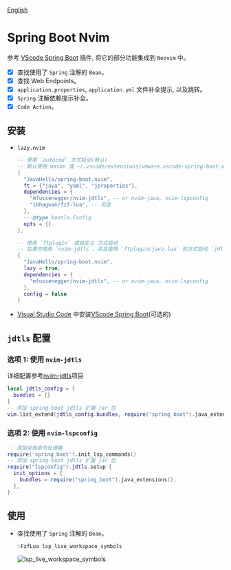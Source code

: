 [English](./README_en.md)

# Spring Boot Nvim

参考 [VScode Spring Boot](https://marketplace.visualstudio.com/items?itemName=vmware.vscode-spring-boot) 插件, 将它的部分功能集成到 `Neovim` 中。

- [x] 查找使用了 `Spring` 注解的 `Bean`。
- [x] 查找 Web Endpoints。
- [x] `application.properties`, `application.yml` 文件补全提示, 以及跳转。
- [x] `Spring` 注解依赖提示补全。
- [x] `Code Action`。

## 安装

- `lazy.nvim`
  ```lua
  -- 使用 `autocmd` 方式启动(默认)
  -- 默认使用 mason 或 ~/.vscode/extensions/vmware.vscode-spring-boot-x.xx.x 中的 jar
  {
    "JavaHello/spring-boot.nvim",
    ft = {"java", "yaml", "jproperties"},
    dependencies = {
      "mfussenegger/nvim-jdtls", -- or nvim-java, nvim-lspconfig
      "ibhagwan/fzf-lua", -- 可选
    },
    ---@type bootls.Config
    opts = {}
  },

  -- 使用 `ftplugin` 或自定义 方式启动
  -- 如果你使用 `nvim-jdtls`，并且使用 `ftplugin/java.lua` 的方式启动 `jdtls` 这种方式是推荐的
  {
    "JavaHello/spring-boot.nvim",
    lazy = true,
    dependencies = {
      "mfussenegger/nvim-jdtls", -- or nvim-java, nvim-lspconfig
    },
    config = false
  }
  ```
- [Visual Studio Code](https://code.visualstudio.com/) 中安装[VScode Spring Boot](https://marketplace.visualstudio.com/items?itemName=vmware.vscode-spring-boot)(可选的)

## `jdtls` 配置

### 选项 1: 使用 `nvim-jdtls`

详细配置参考[nvim-jdtls](https://github.com/mfussenegger/nvim-jdtls)项目

```lua
local jdtls_config = {
  bundles = {}
}
-- 添加 spring-boot jdtls 扩展 jar 包
vim.list_extend(jdtls_config.bundles, require("spring_boot").java_extensions())
```

### 选项 2: 使用 `nvim-lspconfig`

```lua
-- 添加全局命令处理器
require('spring_boot').init_lsp_commands()
-- 添加 spring-boot jdtls 扩展 jar 包
require("lspconfig").jdtls.setup {
  init_options = {
    bundles = require("spring_boot").java_extensions(),
  },
}
```

## 使用

- 查找使用了 `Spring` 注解的 `Bean`。
  ```vim
  :FzfLua lsp_live_workspace_symbols
  ```
  ![lsp_live_workspace_symbols](https://javahello.github.io/dev/nvim-lean/images/spring-boot.png)
